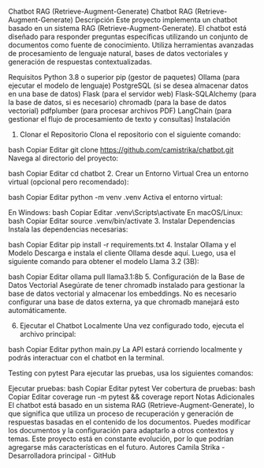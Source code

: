 Chatbot RAG (Retrieve-Augment-Generate)
 
 Chatbot RAG (Retrieve-Augment-Generate)
Descripción
Este proyecto implementa un chatbot basado en un sistema RAG (Retrieve-Augment-Generate). El chatbot está diseñado para responder preguntas específicas utilizando un conjunto de documentos como fuente de conocimiento. Utiliza herramientas avanzadas de procesamiento de lenguaje natural, bases de datos vectoriales y generación de respuestas contextualizadas.

Requisitos
Python 3.8 o superior
pip (gestor de paquetes)
Ollama (para ejecutar el modelo de lenguaje)
PostgreSQL (si se desea almacenar datos en una base de datos)
Flask (para el servidor web)
Flask-SQLAlchemy (para la base de datos, si es necesario)
chromadb (para la base de datos vectorial)
pdfplumber (para procesar archivos PDF)
LangChain (para gestionar el flujo de procesamiento de texto y consultas)
Instalación
1. Clonar el Repositorio
Clona el repositorio con el siguiente comando:

bash
Copiar
Editar
git clone https://github.com/camistrika/chatbot.git
Navega al directorio del proyecto:

bash
Copiar
Editar
cd chatbot
2. Crear un Entorno Virtual
Crea un entorno virtual (opcional pero recomendado):

bash
Copiar
Editar
python -m venv .venv
Activa el entorno virtual:

En Windows:
bash
Copiar
Editar
.venv\Scripts\activate
En macOS/Linux:
bash
Copiar
Editar
source .venv/bin/activate
3. Instalar Dependencias
Instala las dependencias necesarias:

bash
Copiar
Editar
pip install -r requirements.txt
4. Instalar Ollama y el Modelo
Descarga e instala el cliente Ollama desde aquí. Luego, usa el siguiente comando para obtener el modelo Llama 3.2 (3B):

bash
Copiar
Editar
ollama pull llama3.1:8b
5. Configuración de la Base de Datos Vectorial
Asegúrate de tener chromadb instalado para gestionar la base de datos vectorial y almacenar los embeddings. No es necesario configurar una base de datos externa, ya que chromadb manejará esto automáticamente.

6. Ejecutar el Chatbot Localmente
Una vez configurado todo, ejecuta el archivo principal:

bash
Copiar
Editar
python main.py
La API estará corriendo localmente y podrás interactuar con el chatbot en la terminal.

Testing con pytest
Para ejecutar las pruebas, usa los siguientes comandos:

Ejecutar pruebas:
bash
Copiar
Editar
pytest
Ver cobertura de pruebas:
bash
Copiar
Editar
coverage run -m pytest && coverage report
Notas Adicionales
El chatbot está basado en un sistema RAG (Retrieve-Augment-Generate), lo que significa que utiliza un proceso de recuperación y generación de respuestas basadas en el contenido de los documentos.
Puedes modificar los documentos y la configuración para adaptarlo a otros contextos y temas.
Este proyecto está en constante evolución, por lo que podrían agregarse más características en el futuro.
Autores
Camila Strika - Desarrolladora principal - GitHub
